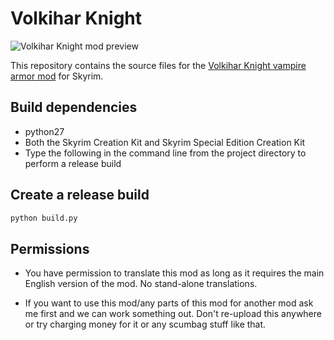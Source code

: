 # Volkihar Knight

![Volkihar Knight mod preview](https://staticdelivery.nexusmods.com/mods/1704/images/4806/4806-1547178906-671024936.jpeg)

This repository contains the source files for the [Volkihar Knight vampire armor mod](https://www.nexusmods.com/skyrimspecialedition/mods/4806/) for Skyrim.

## Build dependencies

- python27
- Both the Skyrim Creation Kit and Skyrim Special Edition Creation Kit
- Type the following in the command line from the project directory to perform a release build

## Create a release build

```bash
python build.py
```

## Permissions

- You have permission to translate this mod as long as it requires the main English version of the mod. No stand-alone translations.

- If you want to use this mod/any parts of this mod for another mod ask me first and we can work something out. Don't re-upload this anywhere or try charging money for it or any scumbag stuff like that.
